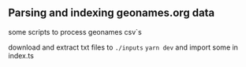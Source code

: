 ## Parsing and indexing geonames.org data

some scripts to process geonames csv`s

download and extract txt files to `./inputs`
`yarn dev` and import some in index.ts
